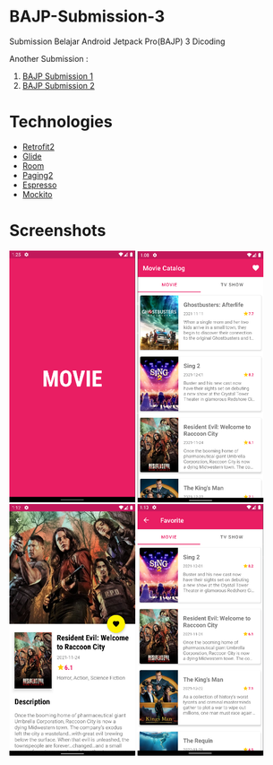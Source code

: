 # BAJP-Submission-3
Submission Belajar Android Jetpack Pro(BAJP) 3 Dicoding

<p>Another Submission :</p>
<ol>
  <li><a href="https://github.com/WahyuDwe/BAJP-Submission-1">BAJP Submission 1</a></li>
  <li><a href="https://github.com/WahyuDwe/BAJP-Submission-2">BAJP Submission 2</a></li>
</ol>

# Technologies
- [Retrofit2](https://square.github.io/retrofit/)
- [Glide](https://github.com/bumptech/glide)
- [Room](https://developer.android.com/training/data-storage/room)
- [Paging2](https://developer.android.com/topic/libraries/architecture/paging)
- [Espresso](https://developer.android.com/training/testing/espresso)
- [Mockito](https://developer.android.com/training/testing/local-tests)

# Screenshots
<p>
  <img src="https://github.com/WahyuDwe/BAJP-Submission-3/blob/main/art/splash.png" width="225">
  <img src="https://github.com/WahyuDwe/BAJP-Submission-3/blob/main/art/home.png" width="225">
  <img src="https://github.com/WahyuDwe/BAJP-Submission-3/blob/main/art/detail.png" width="225">
  <img src="https://github.com/WahyuDwe/BAJP-Submission-3/blob/main/art/favorite.png" width="225">
</p>
